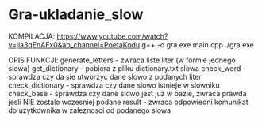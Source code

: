 # Gra-ukladanie_slow
KOMPILACJA:
https://www.youtube.com/watch?v=jla3qEnAFx0&ab_channel=PoetaKodu
g++ -o gra.exe main.cpp
./gra.exe

OPIS FUNKCJI:
generate_letters - zwraca liste liter (w formie jednego slowa)
get_dictionary - pobiera z pliku dictionary.txt slowa
check_word - sprawdza czy da sie utworzyc dane slowo z podanych liter
check_dictionary - sprawdza czy dane slowo istnieje w slowniku
check_base - sprawdza czy dane slowo jest juz w bazie, zwraca prawda jesli NIE zostalo wczesniej podane
result - zwraca odpowiedni komunikat do uzytkownika w zaleznosci od podanego slowa
